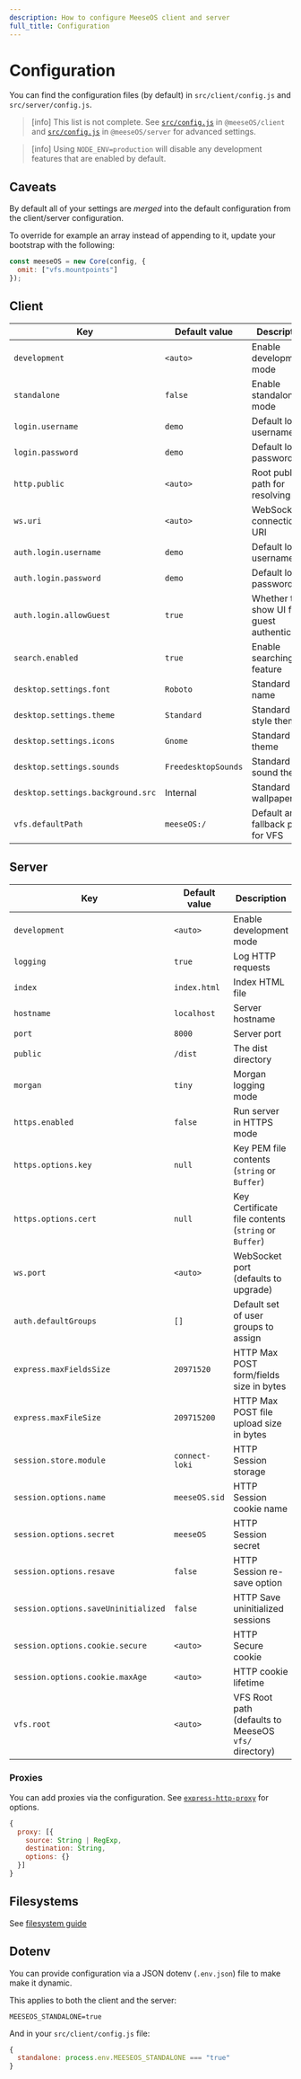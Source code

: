 ```yaml
---
description: How to configure MeeseOS client and server
full_title: Configuration
---
```


# Configuration

You can find the configuration files (by default) in `src/client/config.js` and `src/server/config.js`.

> [info] This list is not complete. See [`src/config.js`](https://github.com/meese-enterprises/meeseOS/blob/master/frontend/client/src/config.js) in `@meeseOS/client` and [`src/config.js`](https://github.com/meese-enterprises/meeseOS/blob/master/backend/server/src/config.js) in `@meeseOS/server` for advanced settings.

<!-- -->

> [info] Using `NODE_ENV=production` will disable any development features that are enabled by default.

## Caveats

By default all of your settings are *merged* into the default configuration from
the client/server configuration.

To override for example an array instead of appending to it,
update your bootstrap with the following:

```javascript
const meeseOS = new Core(config, {
  omit: ["vfs.mountpoints"]
});
```

## Client

| Key                               | Default value         | Description                                              |
| --------------------------------- | --------------------- | -------------------------------------------------------- |
| `development`                     | `<auto>`              | Enable development mode                                  |
| `standalone`                      | `false`               | Enable standalone mode                                   |
| `login.username`                  | `demo`                | Default login username                                   |
| `login.password`                  | `demo`                | Default login password                                   |
| `http.public`                     | `<auto>`              | Root public path for resolving urls                      |
| `ws.uri`                          | `<auto>`              | WebSocket connection URI                                 |
| `auth.login.username`             | `demo`                | Default login username                                   |
| `auth.login.password`             | `demo`                | Default login password                                   |
| `auth.login.allowGuest`           | `true`                | Whether to show UI for guest authentication              |
| `search.enabled`                  | `true`                | Enable searching feature                                 |
| `desktop.settings.font`           | `Roboto`              | Standard font name                                       |
| `desktop.settings.theme`          | `Standard`            | Standard style theme                                     |
| `desktop.settings.icons`          | `Gnome`               | Standard icon theme                                      |
| `desktop.settings.sounds`         | `FreedesktopSounds`   | Standard sound theme                                     |
| `desktop.settings.background.src` | Internal              | Standard wallpaper                                       |
| `vfs.defaultPath`                 | `meeseOS:/`           | Default and fallback path for VFS                        |

## Server

| Key                                 | Default value       | Description                                                       |
| ----------------------------------- | ------------------- | ----------------------------------------------------------------- |
| `development`                       | `<auto>`            | Enable development mode                                           |
| `logging`                           | `true`              | Log HTTP requests                                                 |
| `index`                             | `index.html`        | Index HTML file                                                   |
| `hostname`                          | `localhost`         | Server hostname                                                   |
| `port`                              | `8000`              | Server port                                                       |
| `public`                            | `/dist`             | The dist directory                                                |
| `morgan`                            | `tiny`              | Morgan logging mode                                               |
| `https.enabled`                     | `false`             | Run server in HTTPS mode                                          |
| `https.options.key`                 | `null`              | Key PEM file contents (`string` or `Buffer`)                      |
| `https.options.cert`                | `null`              | Key Certificate file  contents (`string` or `Buffer`)             |
| `ws.port`                           | `<auto>`            | WebSocket port (defaults to upgrade)                              |
| `auth.defaultGroups`                | `[]`                | Default set of user groups to assign                              |
| `express.maxFieldsSize`             | `20971520`          | HTTP Max POST form/fields size in bytes                           |
| `express.maxFileSize`               | `209715200`         | HTTP Max POST file upload size in bytes                           |
| `session.store.module`              | `connect-loki`      | HTTP Session storage                                              |
| `session.options.name`              | `meeseOS.sid`       | HTTP Session cookie name                                          |
| `session.options.secret`            | `meeseOS`           | HTTP Session secret                                               |
| `session.options.resave`            | `false`             | HTTP Session re-save option                                       |
| `session.options.saveUninitialized` | `false`             | HTTP Save uninitialized sessions                                  |
| `session.options.cookie.secure`     | `<auto>`            | HTTP Secure cookie                                                |
| `session.options.cookie.maxAge`     | `<auto>`            | HTTP cookie lifetime                                              |
| `vfs.root`                          | `<auto>`            | VFS Root path (defaults to MeeseOS `vfs/` directory)              |

### Proxies

You can add proxies via the configuration. See [`express-http-proxy`](https://github.com/villadora/express-http-proxy) for options.

```javascript
{
  proxy: [{
    source: String | RegExp,
    destination: String,
    options: {}
  }]
}
```

## Filesystems

See [filesystem guide](../guide/filesystem/README.md)

## Dotenv

You can provide configuration via a JSON dotenv (`.env.json`) file to make make it dynamic.

This applies to both the client and the server:

```config
MEESEOS_STANDALONE=true
```

And in your `src/client/config.js` file:

```javascript
{
  standalone: process.env.MEESEOS_STANDALONE === "true"
}
```
